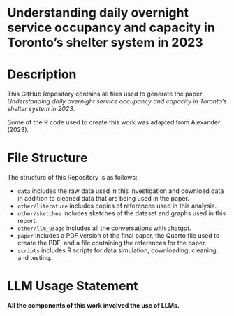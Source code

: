 # Understanding daily overnight service occupancy and capacity in Toronto’s shelter system in 2023

# Description

This GitHub Repository contains all files used to generate the paper *Understanding daily overnight service occupancy and capacity in Toronto’s shelter system in 2023*.

Some of the R code used to create this work was adapted from Alexander (2023).

# File Structure

The structure of this Repository is as follows:

- `data` includes the raw data used in this investigation and download data in addition to cleaned data that are being used in the paper.
- `other/literature` includes copies of references used in this analysis.
- `other/sketches` includes sketches of the dataset and graphs used in this report.
- `other/llm_usage` includes all the conversations with chatgpt.
- `paper` includes a PDF version of the final paper, the Quarto file used to create the PDF, and a file containing the references for the paper.
- `scripts` includes R scripts for data simulation, downloading, cleaning, and testing.

# LLM Usage Statement

**All the components of this work involved the use of LLMs.**
